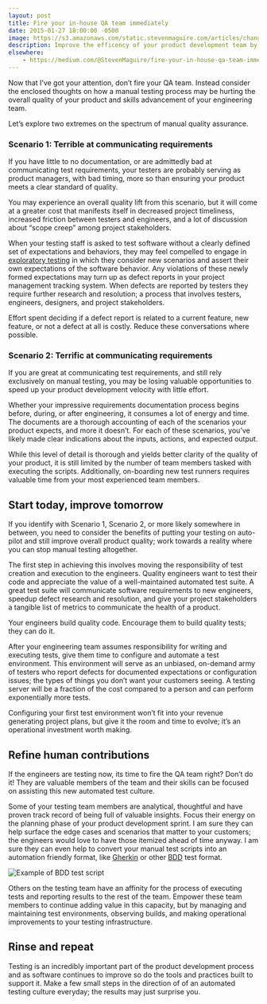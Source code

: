 ```yaml
---
layout: post
title: Fire your in-house QA team immediately
date: 2015-01-27 18:00:00 -0500
image: https://s3.amazonaws.com/static.stevenmaguire.com/articles/change-direction.jpg
description: Improve the efficency of your product development team by repurposing existing QA staff.
elsewhere:
    - https://medium.com/@StevenMaguire/fire-your-in-house-qa-team-immediately-762a08f1a16a
---
```


Now that I’ve got your attention, don’t fire your QA team. Instead consider the enclosed thoughts on how a manual testing process may be hurting the overall quality of your product and skills advancement of your engineering team.

Let’s explore two extremes on the spectrum of manual quality assurance.

### Scenario 1: Terrible at communicating requirements

If you have little to no documentation, or are admittedly bad at communicating test requirements, your testers are probably serving as product managers, with bad timing, more so than ensuring your product meets a clear standard of quality.

You may experience an overall quality lift from this scenario, but it will come at a greater cost that manifests itself in decreased project timeliness, increased friction between testers and engineers, and a lot of discussion about “scope creep” among project stakeholders.

When your testing staff is asked to test software without a clearly defined set of expectations and behaviors, they may feel compelled to engage in [exploratory testing](http://en.wikipedia.org/wiki/Exploratory_testing) in which they consider new scenarios and assert their own expectations of the software behavior. Any violations of these newly formed expectations may turn up as defect reports in your project management tracking system. When defects are reported by testers they require further research and resolution; a process that involves testers, engineers, designers, and project stakeholders.

Effort spent deciding if a defect report is related to a current feature, new feature, or not a defect at all is costly. Reduce these conversations where possible.

### Scenario 2: Terrific at communicating requirements

If you are great at communicating test requirements, and still rely exclusively on manual testing, you may be losing valuable opportunities to speed up your product development velocity with little effort.

Whether your impressive requirements documentation process begins before, during, or after engineering, it consumes a lot of energy and time. The documents are a thorough accounting of each of the scenarios your product expects, and more it doesn’t. For each of these scenarios, you’ve likely made clear indications about the inputs, actions, and expected output.

While this level of detail is thorough and yields better clarity of the quality of your product, it is still limited by the number of team members tasked with executing the scripts. Additionally, on-boarding new test runners requires valuable time from your most experienced team members.

## Start today, improve tomorrow

If you identify with Scenario 1, Scenario 2, or more likely somewhere in between, you need to consider the benefits of putting your testing on auto-pilot and still improve overall product quality; work towards a reality where you can stop manual testing altogether.

The first step in achieving this involves moving the responsibility of test creation and execution to the engineers. Quality engineers want to test their code and appreciate the value of a well-maintained automated test suite. A great test suite will communicate software requirements to new engineers, speedup defect research and resolution, and give your project stakeholders a tangible list of metrics to communicate the health of a product.

Your engineers build quality code. Encourage them to build quality tests; they can do it.

After your engineering team assumes responsibility for writing and executing tests, give them time to configure and automate a test environment. This environment will serve as an unbiased, on-demand army of testers who report defects for documented expectations or configuration issues; the types of things you don’t want your customers seeing. A testing server will be a fraction of the cost compared to a person and can perform exponentially more tests.

Configuring your first test environment won’t fit into your revenue generating project plans, but give it the room and time to evolve; it’s an operational investment worth making.

## Refine human contributions

If the engineers are testing now, its time to fire the QA team right? Don’t do it! They are valuable members of the team and their skills can be focused on assisting this new automated test culture.

Some of your testing team members are analytical, thoughtful and have proven track record of being full of valuable insights. Focus their energy on the planning phase of your product development sprint. I am sure they can help surface the edge cases and scenarios that matter to your customers; the engineers would love to have those itemized ahead of time anyway. I am sure they can even help to convert your manual test scripts into an automation friendly format, like [Gherkin](http://en.wikipedia.org/wiki/Cucumber_(software)) or other [BDD](http://en.wikipedia.org/wiki/Behavior-driven_development) test format.

![Example of BDD test script](https://stevenmaguire-com.s3.amazonaws.com/assets/bdd-test-script.png)

Others on the testing team have an affinity for the process of executing tests and reporting results to the rest of the team. Empower these team members to continue adding value in this capacity, but by managing and maintaining test environments, observing builds, and making operational improvements to your testing infrastructure.

## Rinse and repeat

Testing is an incredibly important part of the product development process and as software continues to improve so do the tools and practices built to support it. Make a few small steps in the direction of of an automated testing culture everyday; the results may just surprise you.

